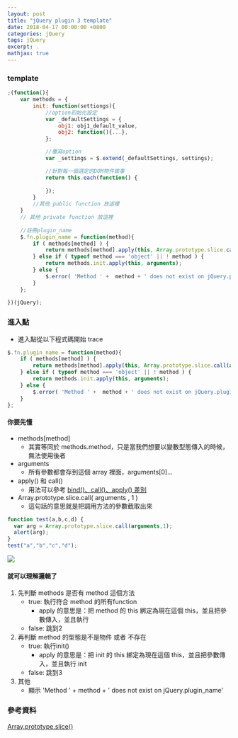 ```yaml
---
layout: post
title: "jQuery plugin 3 template"
date: 2018-04-17 00:00:00 +0800
categories: jQuery
tags: jQuery
excerpt: .
mathjax: true
--- 
```


### template

```js
;(function(){
    var methods = {
        init: function(settiongs){
            //option初始化設定
            var _defaultSettings = {
                obj1: obj1_default_value,
                obj2: function(){...},
            };

            //覆寫option
            var _settings = $.extend(_defaultSettings, settings);

            //針對每一個選定的DOM物件做事
            return this.each(function() {
            
            });
        }
        //其他 public function 放這裡
    }
    // 其他 private function 放這裡
    
    //註冊plugin_name
    $.fn.plugin_name = function(method){
        if ( methods[method] ) {
            return methods[method].apply(this, Array.prototype.slice.call(arguments, 1));
        } else if ( typeof method === 'object' || ! method ) {
            return methods.init.apply(this, arguments);
        } else {
            $.error( 'Method ' +  method + ' does not exist on jQuery.plugin_name' );
        }
    };
    
})(jQuery);
```

### 進入點

* 進入點從以下程式碼開始 trace

```js
$.fn.plugin_name = function(method){
    if ( methods[method] ) {
        return methods[method].apply(this, Array.prototype.slice.call(arguments, 1));
    } else if ( typeof method === 'object' || ! method ) {
        return methods.init.apply(this, arguments);
    } else {
        $.error( 'Method ' +  method + ' does not exist on jQuery.plugin_name' );
    }
};
```

#### 你要先懂

* methods[method] 
    * 其實等同於 methods.method，只是當我們想要以變數型態傳入的時候，無法使用後者
* arguments 
    * 所有參數都會存到這個 array 裡面，arguments[0]...
* apply() 和 call() 
    * 用法可以參考 [bind()、call()、apply() 差別](https://hackmd.io/s/rkM3GVmhf)
* Array.prototype.slice.call( arguments , 1 )
    * 這句話的意思就是把調用方法的參數截取出來

```js
function test(a,b,c,d) { 
  var arg = Array.prototype.slice.call(arguments,1); 
  alert(arg); 
} 
test("a","b","c","d"); 
```

![](https://i.imgur.com/bYvQ7ch.png)

#### 就可以理解邏輯了

1. 先判斷 methods 是否有 method 這個方法
    * true: 執行符合 method 的所有function
        * apply 的意思是：把 method 的 this 綁定為現在這個 this，並且把參數傳入，並且執行
    * false: 跳到2
2. 再判斷 method 的型態是不是物件 或者 不存在
    * true: 執行init()
        * apply 的意思是：把 init 的 this 綁定為現在這個 this，並且把參數傳入，並且執行 init
    * false: 跳到3
3. 其他
    * 顯示 'Method ' +  method + ' does not exist on jQuery.plugin_name' 


### 參考資料

[Array.prototype.slice()](https://developer.mozilla.org/zh-TW/docs/Web/JavaScript/Reference/Global_Objects/Array/slice)<br>